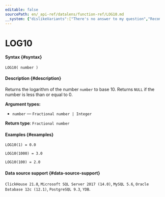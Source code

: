 ```yaml
---
editable: false
sourcePath: en/_api-ref/datalens/function-ref/LOG10.md
__system: {"dislikeVariants":["There's no answer to my question","Recommendations aren't helpful","Content does not match the title","Other"]}
---
```


# LOG10



#### Syntax {#syntax}


```
LOG10( number )
```

#### Description {#description}
Returns the logarithm of the number `number` to base 10. Returns `NULL` if the number is less than or equal to 0.

**Argument types:**
- `number` — `Fractional number | Integer`


**Return type**: `Fractional number`

#### Examples {#examples}

```
LOG10(1) = 0.0
```

```
LOG10(1000) = 3.0
```

```
LOG10(100) = 2.0
```


#### Data source support {#data-source-support}

`ClickHouse 21.8`, `Microsoft SQL Server 2017 (14.0)`, `MySQL 5.6`, `Oracle Database 12c (12.1)`, `PostgreSQL 9.3`, `YDB`.
